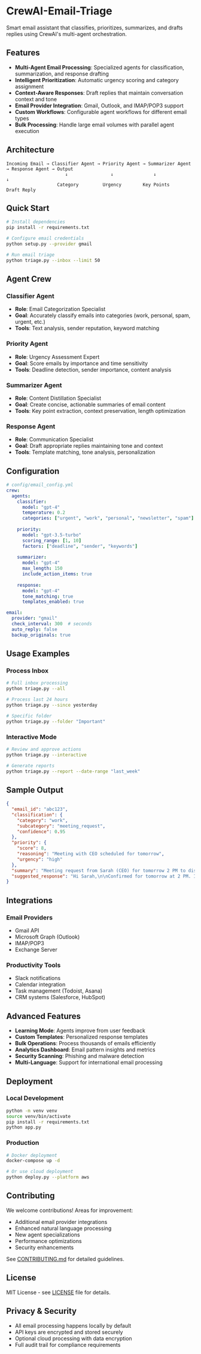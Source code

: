 # CrewAI-Email-Triage

Smart email assistant that classifies, prioritizes, summarizes, and drafts replies using CrewAI's multi-agent orchestration.

## Features

- **Multi-Agent Email Processing**: Specialized agents for classification, summarization, and response drafting
- **Intelligent Prioritization**: Automatic urgency scoring and category assignment
- **Context-Aware Responses**: Draft replies that maintain conversation context and tone
- **Email Provider Integration**: Gmail, Outlook, and IMAP/POP3 support
- **Custom Workflows**: Configurable agent workflows for different email types
- **Bulk Processing**: Handle large email volumes with parallel agent execution

## Architecture

```
Incoming Email → Classifier Agent → Priority Agent → Summarizer Agent → Response Agent → Output
                      ↓                ↓               ↓                ↓
                   Category         Urgency        Key Points      Draft Reply
```

## Quick Start

```bash
# Install dependencies
pip install -r requirements.txt

# Configure email credentials
python setup.py --provider gmail

# Run email triage
python triage.py --inbox --limit 50
```

## Agent Crew

### Classifier Agent
- **Role**: Email Categorization Specialist
- **Goal**: Accurately classify emails into categories (work, personal, spam, urgent, etc.)
- **Tools**: Text analysis, sender reputation, keyword matching

### Priority Agent  
- **Role**: Urgency Assessment Expert
- **Goal**: Score emails by importance and time sensitivity
- **Tools**: Deadline detection, sender importance, content analysis

### Summarizer Agent
- **Role**: Content Distillation Specialist
- **Goal**: Create concise, actionable summaries of email content
- **Tools**: Key point extraction, context preservation, length optimization

### Response Agent
- **Role**: Communication Specialist
- **Goal**: Draft appropriate replies maintaining tone and context
- **Tools**: Template matching, tone analysis, personalization

## Configuration

```yaml
# config/email_config.yml
crew:
  agents:
    classifier:
      model: "gpt-4"
      temperature: 0.2
      categories: ["urgent", "work", "personal", "newsletter", "spam"]
    
    priority:
      model: "gpt-3.5-turbo"
      scoring_range: [1, 10]
      factors: ["deadline", "sender", "keywords"]
    
    summarizer:
      model: "gpt-4"
      max_length: 150
      include_action_items: true
    
    response:
      model: "gpt-4"
      tone_matching: true
      templates_enabled: true

email:
  provider: "gmail"
  check_interval: 300  # seconds
  auto_reply: false
  backup_originals: true
```

## Usage Examples

### Process Inbox
```bash
# Full inbox processing
python triage.py --all

# Process last 24 hours
python triage.py --since yesterday

# Specific folder
python triage.py --folder "Important"
```

### Interactive Mode
```bash
# Review and approve actions
python triage.py --interactive

# Generate reports
python triage.py --report --date-range "last_week"
```

## Sample Output

```json
{
  "email_id": "abc123",
  "classification": {
    "category": "work",
    "subcategory": "meeting_request",
    "confidence": 0.95
  },
  "priority": {
    "score": 8,
    "reasoning": "Meeting with CEO scheduled for tomorrow",
    "urgency": "high"
  },
  "summary": "Meeting request from Sarah (CEO) for tomorrow 2 PM to discuss Q4 budget. Requires budget document preparation.",
  "suggested_response": "Hi Sarah,\n\nConfirmed for tomorrow at 2 PM. I'll have the Q4 budget analysis ready for review.\n\nBest regards,\n[Your name]"
}
```

## Integrations

### Email Providers
- Gmail API
- Microsoft Graph (Outlook)
- IMAP/POP3
- Exchange Server

### Productivity Tools
- Slack notifications
- Calendar integration
- Task management (Todoist, Asana)
- CRM systems (Salesforce, HubSpot)

## Advanced Features

- **Learning Mode**: Agents improve from user feedback
- **Custom Templates**: Personalized response templates
- **Bulk Operations**: Process thousands of emails efficiently
- **Analytics Dashboard**: Email pattern insights and metrics
- **Security Scanning**: Phishing and malware detection
- **Multi-Language**: Support for international email processing

## Deployment

### Local Development
```bash
python -m venv venv
source venv/bin/activate
pip install -r requirements.txt
python app.py
```

### Production
```bash
# Docker deployment
docker-compose up -d

# Or use cloud deployment
python deploy.py --platform aws
```

## Contributing

We welcome contributions! Areas for improvement:
- Additional email provider integrations
- Enhanced natural language processing
- New agent specializations
- Performance optimizations
- Security enhancements

See [CONTRIBUTING.md](CONTRIBUTING.md) for detailed guidelines.

## License

MIT License - see [LICENSE](LICENSE) file for details.

## Privacy & Security

- All email processing happens locally by default
- API keys are encrypted and stored securely
- Optional cloud processing with data encryption
- Full audit trail for compliance requirements
